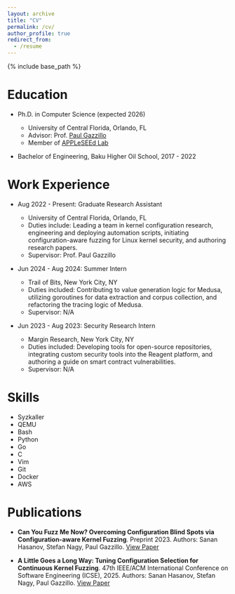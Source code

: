 ```yaml
---
layout: archive
title: "CV"
permalink: /cv/
author_profile: true
redirect_from:
  - /resume
---
```


{% include base_path %}

Education
======
* Ph.D. in Computer Science (expected 2026)
  * University of Central Florida, Orlando, FL
  * Advisor: Prof. [Paul Gazzillo](https://www.cs.ucf.edu/person/paul-gazzillo/)
  * Member of [APPLeSEEd Lab](https://www.cs.ucf.edu/research/appleseed-lab/)

* Bachelor of Engineering, Baku Higher Oil School, 2017 - 2022

Work Experience
======
* Aug 2022 - Present: Graduate Research Assistant
  * University of Central Florida, Orlando, FL
  * Duties include: Leading a team in kernel configuration research, engineering and deploying automation scripts, initiating configuration-aware fuzzing for Linux kernel security, and authoring research papers.
  * Supervisor: Prof. Paul Gazzillo

* Jun 2024 - Aug 2024: Summer Intern
  * Trail of Bits, New York City, NY
  * Duties included: Contributing to value generation logic for Medusa, utilizing goroutines for data extraction and corpus collection, and refactoring the tracing logic of Medusa.
  * Supervisor: N/A

* Jun 2023 - Aug 2023: Security Research Intern
  * Margin Research, New York City, NY
  * Duties included: Developing tools for open-source repositories, integrating custom security tools into the Reagent platform, and authoring a guide on smart contract vulnerabilities.
  * Supervisor: N/A

Skills
======
* Syzkaller
* QEMU
* Bash
* Python
* Go
* C
* Vim
* Git
* Docker
* AWS

Publications
======
* **Can You Fuzz Me Now? Overcoming Configuration Blind Spots via Configuration-aware Kernel Fuzzing**. Preprint 2023.
  Authors: Sanan Hasanov, Stefan Nagy, Paul Gazzillo.
  [View Paper](https://drive.google.com/file/d/1KRtgWr6HkP1C8V0r4YawQyIGFTF5C70W/view?usp=sharing)

* **A Little Goes a Long Way: Tuning Configuration Selection for Continuous Kernel Fuzzing**. 47th IEEE/ACM International Conference on Software Engineering (ICSE), 2025.
  Authors: Sanan Hasanov, Stefan Nagy, Paul Gazzillo.
  [View Paper](https://drive.google.com/file/d/1MuCOo7rLF7Ci4d-MaqqZHfOme8WjL9Mm/view?usp=sharing)
